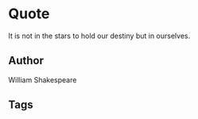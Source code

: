 # Quote

It is not in the stars to hold our destiny but in ourselves.

## Author

William Shakespeare

## Tags


